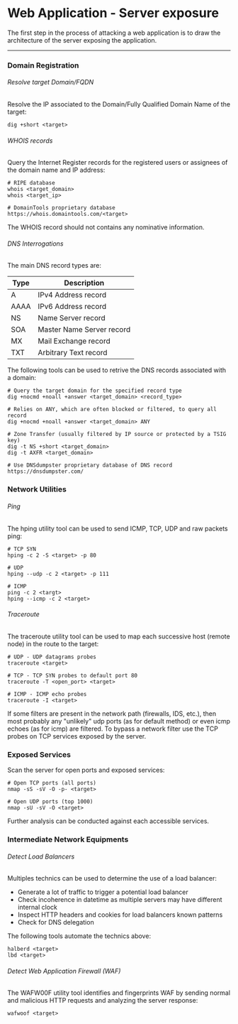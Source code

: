 # Web Application - Server exposure

The first step in the process of attacking a web application is to draw the
architecture of the server exposing the application.

--------------------------------------------------------------------------------
### Domain Registration

###### Resolve target Domain/FQDN
Resolve the IP associated to the Domain/Fully Qualified Domain Name of the
target:
```
dig +short <target>
```

###### WHOIS records
Query the Internet Register records for the registered users or assignees of
the domain name and IP address:
```
# RIPE database
whois <target_domain>
whois <target_ip>

# DomainTools proprietary database
https://whois.domaintools.com/<target>
```
The WHOIS record should not contains any nominative information.

###### DNS Interrogations
The main DNS record types are:

Type | Description
-----|----------
A    | IPv4 Address record
AAAA | IPv6 Address record
NS   | Name Server record
SOA  | Master Name Server record
MX   | Mail Exchange record
TXT  | Arbitrary Text record

The following tools can be used to retrive the DNS records associated with a
domain:
```
# Query the target domain for the specified record type
dig +nocmd +noall +answer <target_domain> <record_type>

# Relies on ANY, which are often blocked or filtered, to query all record
dig +nocmd +noall +answer <target_domain> ANY

# Zone Transfer (usually filtered by IP source or protected by a TSIG key)
dig -t NS +short <target_domain>
dig -t AXFR <target_domain>

# Use DNSdumpster proprietary database of DNS record
https://dnsdumpster.com/
```
### Network Utilities

###### Ping
The hping utility tool can be used to send ICMP, TCP, UDP and raw packets ping:
```
# TCP SYN
hping -c 2 -S <target> -p 80

# UDP
hping --udp -c 2 <target> -p 111

# ICMP
ping -c 2 <targt>
hping --icmp -c 2 <target>
```

###### Traceroute
The traceroute utility tool can be used to map each successive host
(remote node) in the route to the target:
```
# UDP - UDP datagrams probes
traceroute <target>

# TCP - TCP SYN probes to default port 80
traceroute -T <open_port> <target>

# ICMP - ICMP echo probes
traceroute -I <target>
```
If some filters are present in the network path (firewalls, IDS, etc.), then
most probably any "unlikely" udp ports (as for default method) or even icmp
echoes (as for icmp) are filtered.
To bypass a network filter use the TCP probes on TCP services exposed by the
server.

### Exposed Services
Scan the server for open ports and exposed services:
```
# Open TCP ports (all ports)
nmap -sS -sV -O -p- <target>

# Open UDP ports (top 1000)
nmap -sU -sV -O <target>
```
Further analysis can be conducted against each accessible services.

### Intermediate Network Equipments

###### Detect Load Balancers
Multiples technics can be used to determine the use of a load balancer:
-  Generate a lot of traffic to trigger a potential load balancer
-  Check incoherence in datetime as multiple servers may have different
internal clock
-  Inspect HTTP headers and cookies for load balancers known patterns
-  Check for DNS delegation

The following tools automate the technics above:
```
halberd <target>
lbd <target>
```

###### Detect Web Application Firewall (WAF)
The WAFW00F utility tool identifies and fingerprints WAF by sending normal and
malicious HTTP requests and analyzing the server response:
```
wafwoof <target>
```
